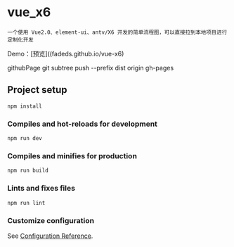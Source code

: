# vue_x6

    一个使用 Vue2.0、element-ui、antv/X6 开发的简单流程图，可以直接拉到本地项目进行定制化开发

Demo：[预览]((fadeds.github.io/vue-x6)


githubPage
git subtree push --prefix dist origin gh-pages

## Project setup

```
npm install
```

### Compiles and hot-reloads for development

```
npm run dev
```

### Compiles and minifies for production

```
npm run build
```

### Lints and fixes files

```
npm run lint
```

### Customize configuration

See [Configuration Reference](https://cli.vuejs.org/config/).
